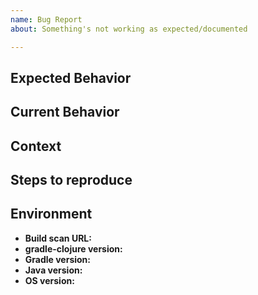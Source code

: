 ```yaml
---
name: Bug Report
about: Something's not working as expected/documented

---
```


## Expected Behavior

<!-- If you're reporting a bug, explain what should have happened -->

## Current Behavior

<!-- If you're reporting a bug, what happened instead of expected behavior -->

<!--
  Helpful flags for providing detailed output:
    --console=plain (provides all tasks and output that were executed)
    --stacktrace (if you have an error)
    --info (if something mildly bad happens)
    --debug (if something really bad happens)
-->

## Context

<!-- How does this bug impact your workflow? i.e. What's the value? -->
<!-- Link to any relevant discussions in other issues or forums, as applicable -->

## Steps to reproduce

<!-- If reporting a bug, provide steps to recreate and ideally a reproducible sample project -->

## Environment

<!-- A build scan -- https://scans.gradle.com/get-started -- is an ideal way to provide environment info -->
<!-- If a build scan isn't feasible, the output of ./gradlew --version can be used for all but the gradle-clojure version -->

- **Build scan URL:**
- **gradle-clojure version:**
- **Gradle version:**
- **Java version:**
- **OS version:**
